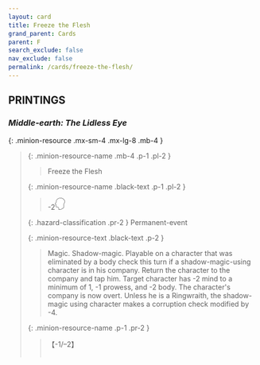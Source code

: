 ```yaml
---
layout: card
title: Freeze the Flesh
grand_parent: Cards
parent: F
search_exclude: false
nav_exclude: false
permalink: /cards/freeze-the-flesh/
---
```


## PRINTINGS


### _Middle-earth: The Lidless Eye_

{: .minion-resource .mx-sm-4 .mx-lg-8 .mb-4 }
> {: .minion-resource-name .mb-4 .p-1 .pl-2 }
> > <div class="hazard-mp"></div>
> > <div class="card-name">Freeze the Flesh</div>
>
> {: .minion-resource-name .black-text .p-1 .pl-2 }
> > -2![](/assets/images/mind.svg)
>
> {: .hazard-classification .pr-2 }
> Permanent-event
>
> {: .minion-resource-text .black-text .p-2 }
> > Magic. Shadow-magic. Playable on a character that was eliminated by a body check this turn if a shadow-magic-using character is in his company. Return the character to the company and tap him. Target character has -2 mind to a minimum of 1, -1 prowess, and -2 body. The character's company is now overt. Unless he is a Ringwraith, the shadow-magic using character makes a corruption check modified by -4. 
> 
> {: .minion-resource-name .p-1 .pr-2 }
> > <div class="card-shield">【-1/&ndash;2】</div>
> > <div class="card-corruption-white">&nbsp;</div>
